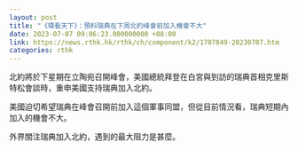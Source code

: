 ```yaml
---
layout: post
title: "《環看天下》：預料瑞典在下周北約峰會前加入機會不大"
date: 2023-07-07 09:06:23.000000000 +08:00
link: https://news.rthk.hk/rthk/ch/component/k2/1707849-20230707.htm
categories: rthk
---
```


北約將於下星期在立陶宛召開峰會，美國總統拜登在白宮與到訪的瑞典首相克里斯特松會談時，重申美國支持瑞典加入北約。

美國迫切希望瑞典在峰會召開前加入這個軍事同盟，但從目前情況看，瑞典短期內加入的機會不大。 

外界關注瑞典加入北約，遇到的最大阻力是甚麼。
